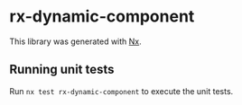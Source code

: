 # rx-dynamic-component

This library was generated with [Nx](https://nx.dev).

## Running unit tests

Run `nx test rx-dynamic-component` to execute the unit tests.
